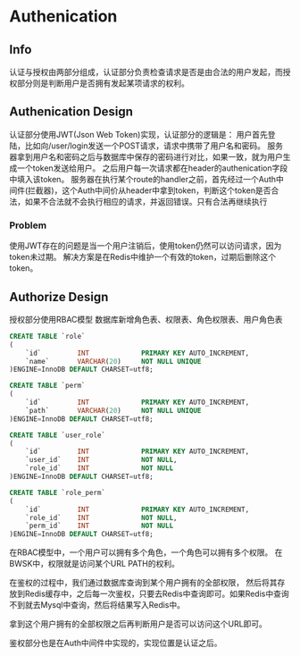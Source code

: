 # Authenication

## Info

认证与授权由两部分组成，认证部分负责检查请求是否是由合法的用户发起，而授权部分则是判断用户是否拥有发起某项请求的权利。

## Authenication Design

认证部分使用JWT(Json Web Token)实现，认证部分的逻辑是：
用户首先登陆，比如向/user/login发送一个POST请求，请求中携带了用户名和密码。
服务器拿到用户名和密码之后与数据库中保存的密码进行对比，如果一致，就为用户生成一个token发送给用户。
之后用户每一次请求都在header的authenication字段中填入该token。
服务器在执行某个route的handler之前，首先经过一个Auth中间件(拦截器)，这个Auth中间价从header中拿到token，判断这个token是否合法，如果不合法就不会执行相应的请求，并返回错误。只有合法再继续执行

### Problem

使用JWT存在的问题是当一个用户注销后，使用token仍然可以访问请求，因为token未过期。
解决方案是在Redis中维护一个有效的token，过期后删除这个token。

## Authorize Design

授权部分使用RBAC模型
数据库新增角色表、权限表、角色权限表、用户角色表

```sql
CREATE TABLE `role`
(
    `id`         INT             PRIMARY KEY AUTO_INCREMENT,
    `name`       VARCHAR(20)     NOT NULL UNIQUE
)ENGINE=InnoDB DEFAULT CHARSET=utf8;

CREATE TABLE `perm`
(
    `id`         INT             PRIMARY KEY AUTO_INCREMENT,
    `path`       VARCHAR(20)     NOT NULL UNIQUE
)ENGINE=InnoDB DEFAULT CHARSET=utf8;

CREATE TABLE `user_role`
(
    `id`         INT             PRIMARY KEY AUTO_INCREMENT,
    `user_id`    INT             NOT NULL,
    `role_id`    INT             NOT NULL
)ENGINE=InnoDB DEFAULT CHARSET=utf8;

CREATE TABLE `role_perm`
(
    `id`         INT             PRIMARY KEY AUTO_INCREMENT,
    `role_id`    INT             NOT NULL,
    `perm_id`    INT             NOT NULL 
)ENGINE=InnoDB DEFAULT CHARSET=utf8;

```

在RBAC模型中，一个用户可以拥有多个角色，一个角色可以拥有多个权限。
在BWSK中，权限就是访问某个URL PATH的权利。

在鉴权的过程中，我们通过数据库查询到某个用户拥有的全部权限， 然后将其存放到Redis缓存中，之后每一次鉴权，只要去Redis中查询即可。如果Redis中查询不到就去Mysql中查询，然后将结果写入Redis中。

拿到这个用户拥有的全部权限之后再判断用户是否可以访问这个URL即可。

鉴权部分也是在Auth中间件中实现的，实现位置是认证之后。


